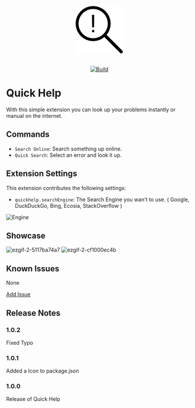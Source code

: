 <div id="logo" align="center">
  <a href="https://github.com/emilkrebs/quick-help" target="_blank" rel="noopener noreferrer">
	  <img width="128" alt="Quick Help Logo" src="https://raw.githubusercontent.com/emilkrebs/Quick-Help/main/icon.png">
	</a>
</div>
<br>
<div id="badges" align="center">
  
   [![Build](https://github.com/emilkrebs/quick-help/actions/workflows/build.yml/badge.svg)](https://github.com/emilkrebs/quick-help/actions/workflows/build.yml)
	
</div>

# Quick Help

With this simple extension you can look up your problems instantly or manual on the internet.

## Commands
* `Search Online`: Search something up online.
* `Quick Search`: Select an error and look it up.
## Extension Settings
This extension contributes the following settings:

* `quickhelp.searchEngine`: The Search Engine you wan't to use.
( Google, DuckDuckGo, Bing, Ecosia, StackOverflow )


![Engine](https://user-images.githubusercontent.com/68400102/162857553-f062004f-92fc-4f14-80c8-d69a9688f779.png)

## Showcase
![ezgif-2-5117ba74a7](https://user-images.githubusercontent.com/68400102/162854829-005c2349-1c2f-4282-9089-5e32224277a2.gif)
![ezgif-2-cf1000ec4b](https://user-images.githubusercontent.com/68400102/162856834-952c2db5-5fc6-4ad0-9f5f-2369f954ccfb.gif)

## Known Issues
None

[Add Issue](https://github.com/emilkrebs/Quick-Help/issues/new)

## Release Notes

### 1.0.2

Fixed Typo

### 1.0.1

Added a Icon to package.json

### 1.0.0

Release of Quick Help

